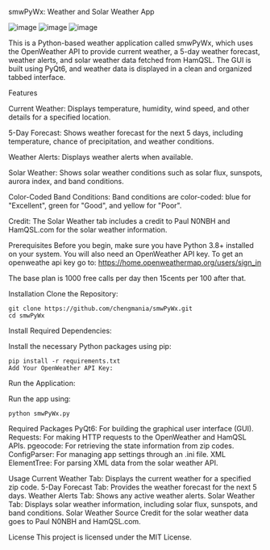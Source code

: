 smwPyWx: Weather and Solar Weather App

![image](https://github.com/user-attachments/assets/0927f6f7-4d23-4614-9700-a8a68b1dfe40)
![image](https://github.com/user-attachments/assets/6fb1c0c8-c956-4255-a39e-5913fb8c1a02)
![image](https://github.com/user-attachments/assets/0e619e14-7361-43e3-8b7c-679430ce5755)



This is a Python-based weather application called smwPyWx, which uses the OpenWeather API to provide current weather, a 5-day weather forecast, weather alerts, and solar weather data fetched from HamQSL. The GUI is built using PyQt6, and weather data is displayed in a clean and organized tabbed interface.

Features

Current Weather: Displays temperature, humidity, wind speed, and other details for a specified location.

5-Day Forecast: Shows weather forecast for the next 5 days, including temperature, chance of precipitation, and weather conditions.

Weather Alerts: Displays weather alerts when available.

Solar Weather: Shows solar weather conditions such as solar flux, sunspots, aurora index, and band conditions.

Color-Coded Band Conditions: Band conditions are color-coded: blue for "Excellent", green for "Good", and yellow for "Poor".

Credit: The Solar Weather tab includes a credit to Paul N0NBH and HamQSL.com for the solar weather information.

Prerequisites
Before you begin, make sure you have Python 3.8+ installed on your system.
You will also need an OpenWeather API key. 
To get an openweathe api key go to:  https://home.openweathermap.org/users/sign_in

The base plan is 1000 free calls per day then 15cents per 100 after that.  


Installation
Clone the Repository:

    git clone https://github.com/chengmania/smwPyWx.git
    cd smwPyWx

Install Required Dependencies:

Install the necessary Python packages using pip:

    pip install -r requirements.txt
    Add Your OpenWeather API Key:


Run the Application:

Run the app using:

    python smwPyWx.py
    
Required Packages
PyQt6: For building the graphical user interface (GUI).
Requests: For making HTTP requests to the OpenWeather and HamQSL APIs.
pgeocode: For retrieving the state information from zip codes.
ConfigParser: For managing app settings through an .ini file.
XML ElementTree: For parsing XML data from the solar weather API.

Usage
Current Weather Tab: Displays the current weather for a specified zip code.
5-Day Forecast Tab: Provides the weather forecast for the next 5 days.
Weather Alerts Tab: Shows any active weather alerts.
Solar Weather Tab: Displays solar weather information, including solar flux, sunspots, and band conditions.
Solar Weather Source
Credit for the solar weather data goes to Paul N0NBH and HamQSL.com.

License
This project is licensed under the MIT License.
